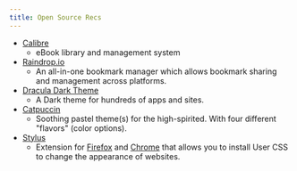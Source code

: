 ```yaml
---
title: Open Source Recs
---
```


- [Calibre](https://calibre-ebook.com)
  - eBook library and management system
- [Raindrop.io](https://github.com/raindropio)
  - An all-in-one bookmark manager which allows bookmark sharing and management
    across platforms.
- [Dracula Dark Theme](https://draculatheme.com)
  - A Dark theme for hundreds of apps and sites.
- [Catpuccin](https://catppuccin.com)
  - Soothing pastel theme(s) for the high-spirited. With four different
    "flavors" (color options).
- [Stylus](/docs/opensource/stylus/)
  - Extension for [Firefox](https://addons.mozilla.org/firefox/addon/styl-us/)
    and
    [Chrome](https://chrome.google.com/webstore/detail/stylus/clngdbkpkpeebahjckkjfobafhncgmne)
    that allows you to install User CSS to change the appearance of websites.
